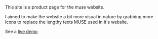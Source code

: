 This site is a product page for the muse website.

I aimed to make the website a bit more visual in nature by grabbing more icons to replace the lengthy texts MUSE used in it's website. 

See a <a href = "https://codepen.io/yaaaas/full/zEoNRq/" target="_blank"> live demo </a>
